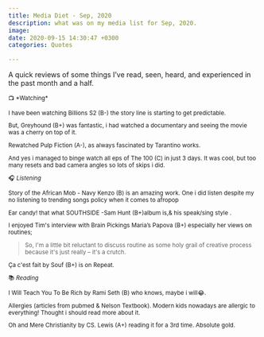 ```yaml
---
title: Media Diet - Sep, 2020
description: what was on my media list for Sep, 2020.
image: 
date: 2020-09-15 14:30:47 +0300
categories: Quotes

---
```


A quick reviews of some things I’ve read, seen, heard, and experienced in the past month and a half.
<!-- more -->
<small>
📺  *Watching*

I have been watching Billions S2 (B-) the story line is starting to get predictable. 

But, Greyhound (B+) was fantastic, i had watched a documentary and seeing the movie was a cherry on top of it. 

Rewatched Pulp Fiction (A-), as always fascinated by  Tarantino works. 

And yes i managed to binge watch all eps of The 100 (C) in just 3 days. It was cool, but too many resets and bad camera angles so lots of skips i did.


🎧 *Listening*

Story of the African Mob - Navy Kenzo (B) is an amazing work. One i did listen despite my no listening to trending songs policy when it comes to afropop

Ear candy! that what SOUTHSIDE -Sam Hunt (B+)album is,& his speak/sing style .

I enjoyed Tim's interview with Brain Pickings Maria’s Papova (B+) especially her views on routines;

> So, I'm a little bit reluctant to discuss routine as some holy grail of creative process because it's just really – it's a crutch.

Ça c'est fait by Souf (B+) is on Repeat.

📚 *Reading*

I Will Teach You To Be Rich by Rami Seth (B) who knows, maybe i will😂.

Allergies (articles from pubmed & Nelson Textbook). Modern kids nowadays are allergic to everything! Thought i should read more about it.

Oh and Mere Christianity by CS. Lewis (A+) reading it for a 3rd time. Absolute gold.  
